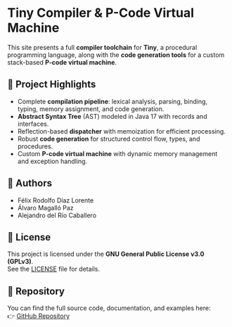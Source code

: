 # Tiny Compiler & P-Code Virtual Machine

This site presents a full **compiler toolchain** for **Tiny**, a procedural programming language, along with the **code generation tools** for a custom stack-based **P-code virtual machine**.

## 🚀 Project Highlights
- Complete **compilation pipeline**: lexical analysis, parsing, binding, typing, memory assignment, and code generation.  
- **Abstract Syntax Tree** (AST) modeled in Java 17 with records and interfaces.  
- Reflection-based **dispatcher** with memoization for efficient processing.  
- Robust **code generation** for structured control flow, types, and procedures.  
- Custom **P-code virtual machine** with dynamic memory management and exception handling.

## 👥 Authors
- Félix Rodolfo Díaz Lorente
- Álvaro Magalló Paz
- Alejandro del Río Caballero

## 📝 License
This project is licensed under the **GNU General Public License v3.0 (GPLv3)**.  
See the [LICENSE](LICENSE) file for details.

## 📂 Repository
You can find the full source code, documentation, and examples here:  
👉 [GitHub Repository](https://github.com/amagallo/tiny-compiler)
